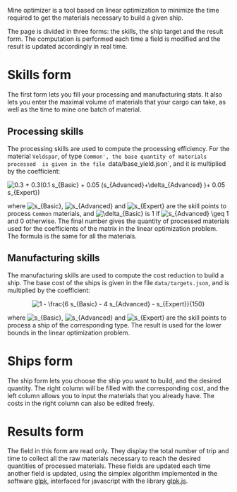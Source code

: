Mine optimizer is a tool based on linear optimization to minimize the time
required to get the materials necessary to build a given ship. 

The page is divided in three forms: the skills, the ship target and the
result form. The computation is performed each time a field is modified and
the result is updated accordingly in real time.


# Skills form

The first form lets you fill your processing and manufacturing
stats. It also lets you enter the maximal volume of materials that your
cargo can take, as well as the time to mine one batch of material.

## Processing skills
The processing skills are used to compute the processing efficiency. For
the material `Veldspar`, of type `Common', the base quantity of materials processed 
is given in the file `data/base_yield.json`, and it is multiplied by the coefficient:

<img src=
"https://render.githubusercontent.com/render/math?math=%5Cdisplaystyle+0.3+%2B+0.3%280.1+s_%7BBasic%7D+%2B+0.05+%28s_%7BAdvanced%7D%2B%5Cdelta_%7BAdvanced%7D+%29%2B+0.05+s_%7BExpert%7D%29+%0A" 
alt="0.3 + 0.3(0.1 s_{Basic} + 0.05 (s_{Advanced}+\delta_{Advanced} )+ 0.05 s_{Expert}) 
">

where
<img src= "https://render.githubusercontent.com/render/math?math=%5Ctextstyle+s_%7BBasic%7D" alt="s_{Basic}">,
<img src= "https://render.githubusercontent.com/render/math?math=%5Ctextstyle+s_%7BAdvanced%7D" alt="s_{Advanced}"> and
<img src= "https://render.githubusercontent.com/render/math?math=%5Ctextstyle+s_%7BExpert%7D" alt="s_{Expert}">
are the skill points to process `Common` materials, and 
<img src= "https://render.githubusercontent.com/render/math?math=%5Ctextstyle+%5Cdelta_%7BBasic%7D" alt="\delta_{Basic}">
is $1$ if 
<img src=
"https://render.githubusercontent.com/render/math?math=%5Ctextstyle+s_%7BAdvanced%7D+%5Cgeq+1"
alt="s_{Advanced} \geq 1"> and 0 otherwise. The final number gives the
quantity of processed materials used for the coefficients of the matrix in
the linear optimization problem. The formula is the same for all the
materials.


## Manufacturing skills
The manufacturing skills are used to compute the cost reduction to build a
ship. The base cost of the ships is given in the file `data/targets.json`,
and is multiplied by the coefficient:

<p align="center">
<img src=
"https://render.githubusercontent.com/render/math?math=%5Cdisplaystyle+1+-+%5Cfrac%7B6+s_%7BBasic%7D+-+4+s_%7BAdvanced%7D+-+s_%7BExpert%7D%7D%7B150%7D" 
alt="1 - \frac{6 s_{Basic} - 4 s_{Advanced} - s_{Expert}}{150}">
</p>

where
<img src= "https://render.githubusercontent.com/render/math?math=%5Ctextstyle+s_%7BBasic%7D" alt="s_{Basic}">,
<img src= "https://render.githubusercontent.com/render/math?math=%5Ctextstyle+s_%7BAdvanced%7D" alt="s_{Advanced}"> and
<img src= "https://render.githubusercontent.com/render/math?math=%5Ctextstyle+s_%7BExpert%7D" alt="s_{Expert}">
are the skill points to process a ship of the corresponding type. The
result is used for the lower bounds in the linear optimization problem.

# Ships form

The ship form lets you choose the ship you want to build, and the desired
quantity. The right column will be filled with the corresponding cost, and
the left column allows you to input the materials that you already have.
The costs in the right column can also be edited freely.

# Results form
The field in this form are read only. They display the total number of trip
and time to collect all the raw materials necessary to reach the desired
quantities of processed materials. These fields are updated each time
another field is updated, using the simplex algorithm implemented in the
software [glpk](https://www.gnu.org/software/glpk/), interfaced for
javascript with the library [glpk.js](https://github.com/jvail/glpk.js).

